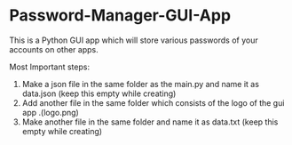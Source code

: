 # Password-Manager-GUI-App
This is a Python GUI app which will store various passwords of your accounts on other apps.
 
 Most Important steps:
  1) Make a json file in the same folder as the main.py and name it as data.json (keep this empty while creating)
  2) Add another file in the same folder which consists of the logo of the gui app .(logo.png)
  3) Make another file in the same folder and name it as data.txt (keep this empty while creating)
